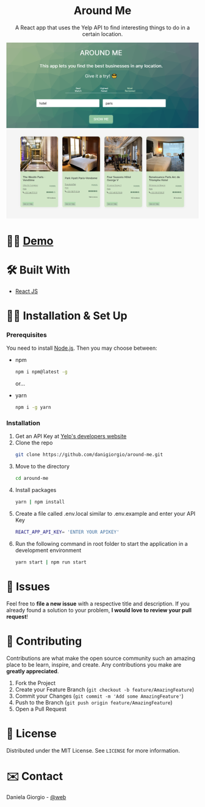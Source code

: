 
<h1 align="center">
  Around Me
</h1> 

<p align="center">
 A React app that uses the Yelp API to find interesting things to do in a certain location.</a>  
</p>

![](./src/assets/images/img1.png)
![](./src/assets/images/img.png)

# 👩‍💻 [Demo](https://around-me.vercel.app/)

# 🛠 Built With

* [React JS](https://reactjs.org)

# 👷‍♀️ Installation & Set Up

### Prerequisites

You need to install [Node.js](https://nodejs.org/en/download/). Then you may choose between:

* npm 
  ```sh
  npm i npm@latest -g
  ```
  or...

* yarn
  ```sh
  npm i -g yarn
  ```
  
### Installation

1. Get an API Key at [Yelp's developers website](https://www.yelp.com/developers/documentation/v3)
2. Clone the repo
   ```sh
   git clone https://github.com/danigiorgio/around-me.git
   ```
3. Move to the directory
   ```sh
   cd around-me
   ```
4. Install packages
   ```sh
   yarn | npm install
   ```
5. Create a file called .env.local similar to .env.example and enter your API Key
   ```sh
   REACT_APP_API_KEY= 'ENTER YOUR APIKEY'
   ```
6. Run the following command in root folder to start the application in a development environment
   ```sh
   yarn start | npm run start
   ```
   
# :bug: Issues

Feel free to **file a new issue** with a respective title and description. If you already found a solution to your problem, **I would love to review your pull request**!

<!-- CONTRIBUTING -->
# 🤝 Contributing

Contributions are what make the open source community such an amazing place to be learn, inspire, and create. Any contributions you make are **greatly appreciated**.

1. Fork the Project
2. Create your Feature Branch (`git checkout -b feature/AmazingFeature`)
3. Commit your Changes (`git commit -m 'Add some AmazingFeature'`)
4. Push to the Branch (`git push origin feature/AmazingFeature`)
5. Open a Pull Request


<!-- LICENSE -->
# 📘 License

Distributed under the MIT License. See `LICENSE` for more information.


<!-- CONTACT -->
# ✉️ Contact

Daniela Giorgio - [@web](https://danielagiorgio.com)

